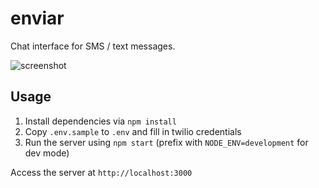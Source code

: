 # enviar

Chat interface for SMS / text messages.

![screenshot](http://i.imgur.com/XMrf0Rd.png)

## Usage
1. Install dependencies via `npm install`
2. Copy `.env.sample` to `.env` and fill in twilio credentials
3. Run the server using `npm start` (prefix with `NODE_ENV=development` for dev mode)

Access the server at `http://localhost:3000`
